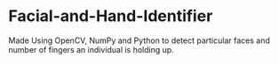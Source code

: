 # Facial-and-Hand-Identifier
Made Using OpenCV, NumPy and Python to detect particular faces and number of fingers an individual is holding up.
